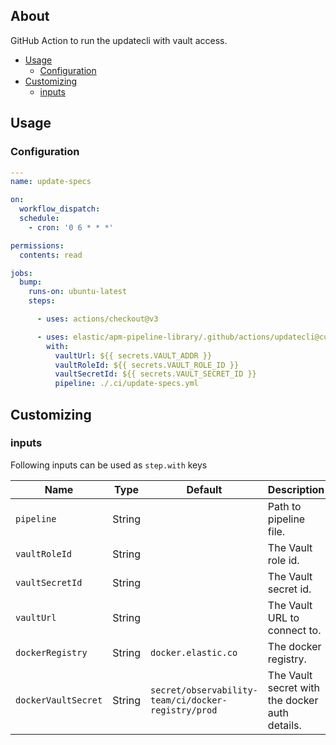 
## About

GitHub Action to run the updatecli with vault access.

* [Usage](#usage)
  * [Configuration](#configuration)
* [Customizing](#customizing)
  * [inputs](#inputs)

## Usage

### Configuration


```yaml
---
name: update-specs

on:
  workflow_dispatch:
  schedule:
    - cron: '0 6 * * *'

permissions:
  contents: read

jobs:
  bump:
    runs-on: ubuntu-latest
    steps:

      - uses: actions/checkout@v3

      - uses: elastic/apm-pipeline-library/.github/actions/updatecli@current
        with:
          vaultUrl: ${{ secrets.VAULT_ADDR }}
          vaultRoleId: ${{ secrets.VAULT_ROLE_ID }}
          vaultSecretId: ${{ secrets.VAULT_SECRET_ID }}
          pipeline: ./.ci/update-specs.yml

```

## Customizing

### inputs

Following inputs can be used as `step.with` keys

| Name                | Type    | Default                     | Description                        |
|---------------------|---------|-----------------------------|------------------------------------|
| `pipeline`          | String  |                             | Path to pipeline file. |
| `vaultRoleId`       | String  |                             | The Vault role id. |
| `vaultSecretId`     | String  |                             | The Vault secret id. |
| `vaultUrl`          | String  |                             | The Vault URL to connect to. |
| `dockerRegistry`    | String  | `docker.elastic.co`         | The docker registry. |
| `dockerVaultSecret` | String  | `secret/observability-team/ci/docker-registry/prod` | The Vault secret with the docker auth details. |
